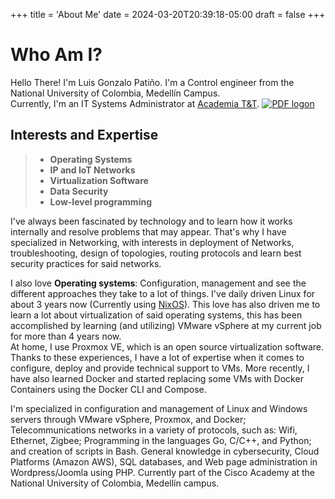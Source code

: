 +++
title = 'About Me'
date = 2024-03-20T20:39:18-05:00
draft = false
+++

# Who Am I?

Hello There! I'm Luis Gonzalo Patiño. I'm a Control engineer from the National University of Colombia, Medellín Campus.  
Currently, I'm an IT Systems Administrator at [Academia T&T](http://catc.unal.edu.co).
[![PDF logon](/pdf-solid.png)](/cv.pdf)


## Interests and Expertise

> - **Operating Systems**
> - **IP and IoT Networks**
> - **Virtualization Software**
> - **Data Security**
> - **Low-level programming**

I've always been fascinated by technology and to learn how it works internally and resolve problems that may appear. That's why I have specialized in Networking,  with interests in deployment of Networks, troubleshooting, design of topologies, routing protocols and learn best security practices for said networks.  

I also love **Operating systems**: Configuration, management and see the different approaches they take to a lot of things. I've daily driven Linux for about 3 years now (Currently using [NixOS](https://nixos.org)). This love has also driven me to learn a lot about virtualization of said operating systems, this has been accomplished by learning (and utilizing) VMware vSphere at my current job for more than 4 years now.  
At home, I use Proxmox VE, which is an open source virtualization software. Thanks to these experiences, I have a lot of expertise when it comes to configure, deploy and provide technical support to VMs. More recently, I have also learned Docker and started replacing some VMs with Docker Containers using the Docker CLI and Compose. 

I'm specialized in configuration and management of Linux and Windows servers through VMware vSphere, Proxmox, and Docker;
Telecommunications networks in a variety of protocols, such as: Wifi, Ethernet, Zigbee; Programming in the languages Go, C/C++, and Python; and creation of scripts in Bash. General knowledge in cybersecurity, Cloud Platforms (Amazon AWS), SQL databases, and Web page administration in Wordpress/Joomla using PHP. Currently part of the Cisco Academy at the National University of Colombia, Medellín campus.
